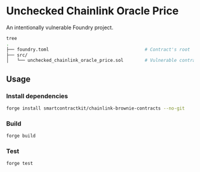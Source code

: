 # Unchecked Chainlink Oracle Price
An intentionally vulnerable Foundry project.

```bash
tree
.
├── foundry.toml                                    # Contract's root
├── src/                                    
│   └── unchecked_chainlink_oracle_price.sol        # Vulnerable contract
```
## Usage

### Install dependencies
```bash
forge install smartcontractkit/chainlink-brownie-contracts --no-git
```

### Build

```bash
forge build
```

### Test

```bash
forge test
```